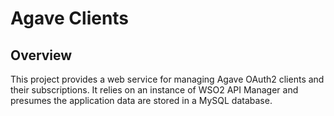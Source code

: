 # Agave Clients #

## Overview ##

This project provides a web service for managing Agave OAuth2 clients and their subscriptions. It relies on an instance
of WSO2 API Manager and presumes the application data are stored in a MySQL database.